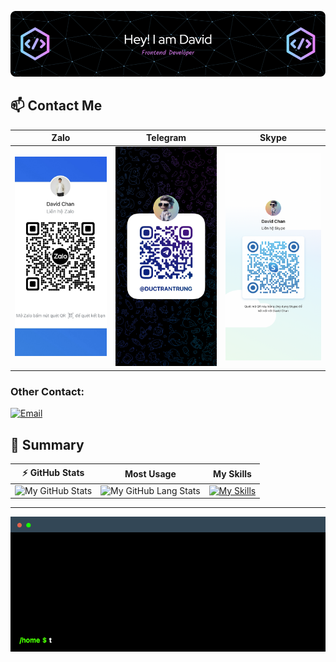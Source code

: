 ![Header](/images/github-header-image.png)

## 📫 Contact Me

| Zalo | Telegram | Skype |
| ------------- | ------------- | ------------- | 
| <img width="240" alt="zalo" src="/images/zalo.jpg"> | <img width="240" alt="zalo" src="/images/telegram.jpg"> | <img width="240" alt="zalo" src="/images/skype.png"> |

### Other Contact:

[![Email](https://img.shields.io/badge/Gmail-0077B5?style=for-the-badge&logo=gmail&color=ff1800&logoColor=white)](mailto:mrtranduc1994@outlook.com)

## 📝 Summary

| ⚡ GitHub Stats | Most Usage |  My Skills | 
| ------------- | ------------- | ------------- | 
| ![My GitHub Stats](https://github-readme-stats.vercel.app/api?username=Duc-Developer&count_private=true&show_icons=true&theme=radical) | ![My GitHub Lang Stats](https://github-readme-stats.vercel.app/api/top-langs/?username=Duc-Developer&theme=radical&layout=compact) | [![My Skills](https://skillicons.dev/icons?i=html,js,ts,nodejs,solidity,react,redux,nextjs,vue,tailwind,vite,bun,git,githubactions,mongodb&perline=5)](https://skillicons.dev) |

---

<p align="center">
  <img width="640" src="/images/terminal.gif">
</p>




